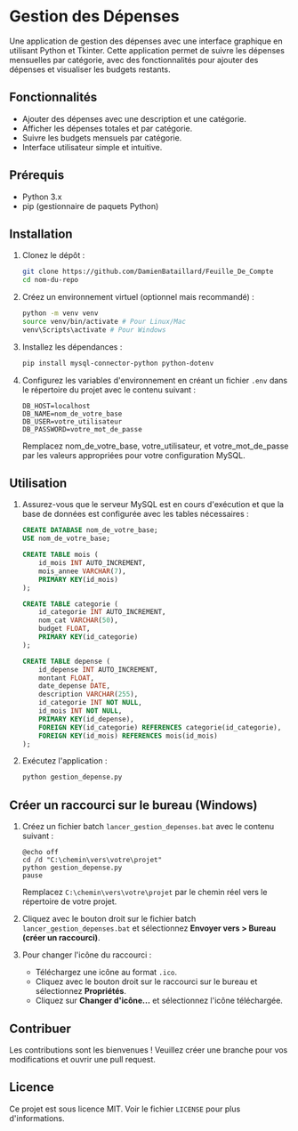 # Gestion des Dépenses

Une application de gestion des dépenses avec une interface graphique en utilisant Python et Tkinter. Cette application permet de suivre les dépenses mensuelles par catégorie, avec des fonctionnalités pour ajouter des dépenses et visualiser les budgets restants.

## Fonctionnalités

- Ajouter des dépenses avec une description et une catégorie.
- Afficher les dépenses totales et par catégorie.
- Suivre les budgets mensuels par catégorie.
- Interface utilisateur simple et intuitive.

## Prérequis

- Python 3.x
- pip (gestionnaire de paquets Python)

## Installation

1. Clonez le dépôt :

    ```bash
    git clone https://github.com/DamienBataillard/Feuille_De_Compte
    cd nom-du-repo
    ```

2. Créez un environnement virtuel (optionnel mais recommandé) :

    ```bash
    python -m venv venv
    source venv/bin/activate # Pour Linux/Mac
    venv\Scripts\activate # Pour Windows
    ```

3. Installez les dépendances :

    ```bash
    pip install mysql-connector-python python-dotenv
    ```

4. Configurez les variables d'environnement en créant un fichier `.env` dans le répertoire du projet avec le contenu suivant :

    ```plaintext
    DB_HOST=localhost
    DB_NAME=nom_de_votre_base
    DB_USER=votre_utilisateur
    DB_PASSWORD=votre_mot_de_passe
    ```
    Remplacez nom_de_votre_base, votre_utilisateur, et votre_mot_de_passe par les valeurs appropriées pour votre configuration MySQL.
    
## Utilisation

1. Assurez-vous que le serveur MySQL est en cours d'exécution et que la base de données est configurée avec les tables nécessaires :

    ```sql
    CREATE DATABASE nom_de_votre_base;
    USE nom_de_votre_base;

    CREATE TABLE mois (
        id_mois INT AUTO_INCREMENT,
        mois_annee VARCHAR(7),
        PRIMARY KEY(id_mois)
    );

    CREATE TABLE categorie (
        id_categorie INT AUTO_INCREMENT,
        nom_cat VARCHAR(50),
        budget FLOAT,
        PRIMARY KEY(id_categorie)
    );

    CREATE TABLE depense (
        id_depense INT AUTO_INCREMENT,
        montant FLOAT,
        date_depense DATE,
        description VARCHAR(255),
        id_categorie INT NOT NULL,
        id_mois INT NOT NULL,
        PRIMARY KEY(id_depense),
        FOREIGN KEY(id_categorie) REFERENCES categorie(id_categorie),
        FOREIGN KEY(id_mois) REFERENCES mois(id_mois)
    );
    ```

2. Exécutez l'application :

    ```bash
    python gestion_depense.py
    ```

## Créer un raccourci sur le bureau (Windows)

1. Créez un fichier batch `lancer_gestion_depenses.bat` avec le contenu suivant :

    ```batch
    @echo off
    cd /d "C:\chemin\vers\votre\projet"
    python gestion_depense.py
    pause
    ```

    Remplacez `C:\chemin\vers\votre\projet` par le chemin réel vers le répertoire de votre projet.

2. Cliquez avec le bouton droit sur le fichier batch `lancer_gestion_depenses.bat` et sélectionnez **Envoyer vers > Bureau (créer un raccourci)**.

3. Pour changer l'icône du raccourci :
    - Téléchargez une icône au format `.ico`.
    - Cliquez avec le bouton droit sur le raccourci sur le bureau et sélectionnez **Propriétés**.
    - Cliquez sur **Changer d'icône...** et sélectionnez l'icône téléchargée.

## Contribuer

Les contributions sont les bienvenues ! Veuillez créer une branche pour vos modifications et ouvrir une pull request.

## Licence

Ce projet est sous licence MIT. Voir le fichier `LICENSE` pour plus d'informations.
